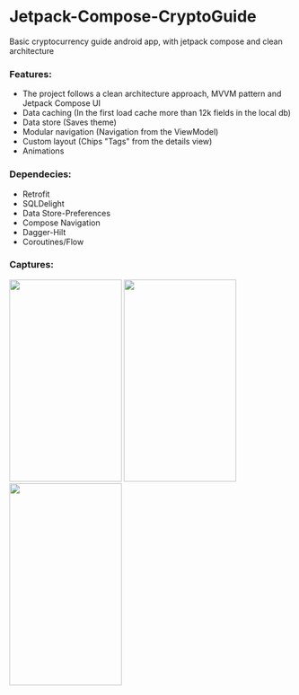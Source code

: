 # Jetpack-Compose-CryptoGuide
Basic cryptocurrency guide android app, with jetpack compose and clean architecture

### Features:
* The project follows a clean architecture approach, MVVM pattern and Jetpack Compose UI
* Data caching (In the first load cache more than 12k fields in the local db)
* Data store (Saves theme)
* Modular navigation (Navigation from the ViewModel)
* Custom layout (Chips "Tags" from the details view)
* Animations

### Dependecies:
* Retrofit
* SQLDelight
* Data Store-Preferences
* Compose Navigation
* Dagger-Hilt
* Coroutines/Flow

### Captures:
<p float="left">
   <img width="200" height="360" src="https://user-images.githubusercontent.com/70621340/144942434-23476fa3-af60-4a15-9a02-a7bc0c487975.jpg"> 
   <img width="200" height="360" src="https://user-images.githubusercontent.com/70621340/144942562-4a6f9619-995d-49d7-b24c-a5498fff9861.jpg"> 
 <img width="200" height="360" src="https://user-images.githubusercontent.com/70621340/142868428-ebec6786-fea7-4902-b5aa-9b42e3fa2aab.jpg">
  </p>



